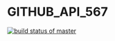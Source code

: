 # GITHUB_API_567
[![build status of master](https://travis-ci.org/patelamisha/GITHUB_API_567.svg?branch=main)](https://travis-ci.org/GITHUB_API_567)
